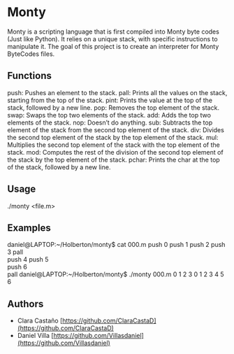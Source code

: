 # Monty

Monty is a scripting language that is first compiled into Monty byte codes (Just like Python). It relies on a unique stack, with specific instructions to manipulate it. The goal of this project is to create an interpreter for Monty ByteCodes files.

## Functions

push:  Pushes an element to the stack.
pall: Prints all the values on the stack, starting from the top of the stack.
pint: Prints the value at the top of the stack, followed by a new line.
pop: Removes the top element of the stack.
swap: Swaps the top two elements of the stack.
add: Adds the top two elements of the stack.
nop: Doesn’t do anything.
sub: Subtracts the top element of the stack from the second top element of the stack.
div: Divides the second top element of the stack by the top element of the stack.
mul: Multiplies the second top element of the stack with the top element of the stack.
mod: Computes the rest of the division of the second top element of the stack by the top element of the stack.
pchar: Prints the char at the top of the stack, followed by a new line.

## Usage

./monty <file.m>

## Examples

daniel@LAPTOP:~/Holberton/monty$ cat 000.m 
push 0
push 1
push 2
  push 3
                   pall    
push 4
    push 5    
      push    6        
pall 
daniel@LAPTOP:~/Holberton/monty$ ./monty 000.m 
0
1
2
3
0
1
2
3
4
5
6 

## Authors

* Clara Castaño [https://github.com/ClaraCastaD](https://github.com/ClaraCastaD)
* Daniel Villa [https://github.com/Villasdaniel](https://github.com/Villasdaniel)